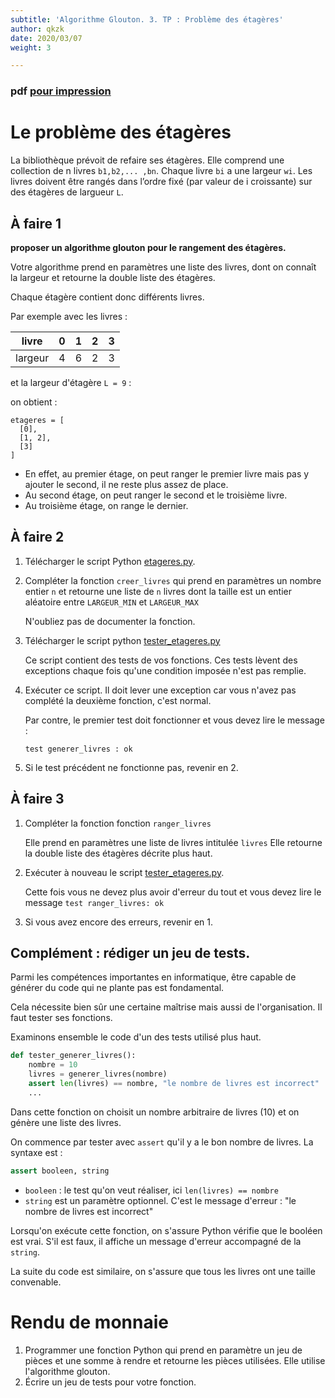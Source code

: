 ```yaml
---
subtitle: 'Algorithme Glouton. 3. TP : Problème des étagères'
author: qkzk
date: 2020/03/07
weight: 3

---
```


### pdf [pour impression](/uploads/docsnsi/algo/glouton/3_tp.pdf)

# Le problème des étagères


La bibliothèque prévoit de refaire ses étagères. Elle comprend une collection de
n livres `b1,b2,... ,bn`. Chaque livre `bi` a une largeur `wi`.
Les livres doivent être rangés dans l’ordre fixé (par valeur de i croissante)
sur des étagères de largueur `L`.

## À faire 1

**proposer un algorithme glouton pour le rangement des étagères.**

Votre algorithme prend en paramètres une liste des livres, dont on connaît
la largeur et retourne la double liste des étagères.

Chaque étagère contient donc différents livres.

Par exemple avec les livres :

| livre   	| 0 	| 1 	| 2 	| 3 	|
|---------	|---	|---	|---	|---	|
| largeur 	| 4 	| 6 	| 2 	| 3 	|

et la largeur d'étagère `L = 9` :

on obtient :

~~~
etageres = [
  [0],
  [1, 2],
  [3]
]
~~~

* En effet, au premier étage, on peut ranger le premier livre mais pas y ajouter
  le second, il ne reste plus assez de place.
* Au second étage, on peut ranger le second et le troisième livre.
* Au troisième étage, on range le dernier.

## À faire 2

1. Télécharger le script Python [etageres.py](etageres.py).
2. Compléter la fonction `creer_livres` qui prend en paramètres un nombre entier `n`
   et retourne une liste de `n` livres dont la taille est un entier aléatoire
   entre `LARGEUR_MIN` et `LARGEUR_MAX`

   N'oubliez pas de documenter la fonction.
3. Télécharger le script python [tester_etageres.py](tester_etageres.py)

    Ce script contient des tests de vos fonctions.
    Ces tests lèvent des exceptions chaque fois qu'une condition imposée
    n'est pas remplie.

4. Exécuter ce script. Il doit lever une exception car vous n'avez pas
   complété la deuxième fonction, c'est normal.

   Par contre, le premier test doit fonctionner et vous devez lire le message :

   `test generer_livres : ok`
5. Si le test précédent ne fonctionne pas, revenir en 2.


## À faire 3

1. Compléter la fonction fonction `ranger_livres`

    Elle prend en paramètres une liste de livres intitulée `livres`
    Elle retourne la double liste des étagères décrite plus haut.

2. Exécuter à nouveau le script [tester_etageres.py](tester_etageres.py).

    Cette fois vous ne devez plus avoir d'erreur du tout et vous devez lire
    le message `test ranger_livres: ok`
3. Si vous avez encore des erreurs, revenir en 1.

## Complément : rédiger un jeu de tests.

Parmi les compétences importantes en informatique, être capable de générer
du code qui ne plante pas est fondamental.

Cela nécessite bien sûr une certaine maîtrise mais aussi de l'organisation.
Il faut tester ses fonctions.

Examinons ensemble le code d'un des tests utilisé plus haut.

~~~python
def tester_generer_livres():
    nombre = 10
    livres = generer_livres(nombre)
    assert len(livres) == nombre, "le nombre de livres est incorrect"
    ...
~~~

Dans cette fonction on choisit un nombre arbitraire de livres (10) et on
génère une liste des livres.

On commence par tester avec `assert` qu'il y a le bon nombre de livres.
La syntaxe est :

~~~python
assert booleen, string
~~~

* `booleen` : le test qu'on veut réaliser, ici `len(livres) == nombre`
* `string` est un paramètre optionnel. C'est le message d'erreur : "le nombre de livres est incorrect"


Lorsqu'on exécute cette fonction, on s'assure Python vérifie que le booléen
est vrai. S'il est faux, il affiche un message d'erreur accompagné de la `string`.

La suite du code est similaire, on s'assure que tous les livres ont une
taille convenable.

# Rendu de monnaie

1. Programmer une fonction Python qui prend en paramètre un jeu de pièces
    et une somme à rendre et retourne les pièces utilisées.
    Elle utilise l'algorithme glouton.
2. Écrire un jeu de tests pour votre fonction.
